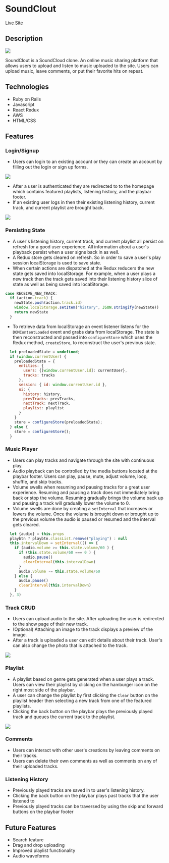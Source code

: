 # SoundClout

[Live Site](https://kenny-fsp.herokuapp.com/#/)

## Description
<img src="app/assets/images/black.jpg"/>

SoundClout is a SoundCloud clone. An online music sharing platform that allows users to upload and listen to music uploaded to the site. Users can upload music, leave comments, or 
put their favorite hits on repeat.

## Technologies
* Ruby on Rails
* Javascript
* React Redux
* AWS
* HTML/CSS

## Features

### Login/Signup
* Users can login to an existing account or they can create an account by filling out the login or sign up forms.
<img src="app/assets/images/login.gif"/>

* After a user is authenticated they are redirected to to the homepage which contains featured playlists, listening history, and the playbar footer.
* If an existing user logs in then their existing listening history, current track, and current playlist are brought back.
<img src="app/assets/images/home.jpg"/>

### Persisting State
* A user's listening history, current track, and current playlist all persist on refresh for a good user experience. All information about a user's playback persist when a user signs back in as well.
* A Redux store gets cleared on refresh. So in order to save a user's play session localStorage is used to save state.
* When certain actions are dispatched at the Redux reducers the new state gets saved into localStorage. For example, when a user plays a new track then the track gets saved into their listening
history slice of state as well as being saved into localStorage.

```js
case RECEIVE_NEW_TRACK:
  if (action.track) {
    newState.push(action.track.id)
    window.localStorage.setItem("history", JSON.stringify(newState))
    return newState
  }
```
* To retrieve data from localStorage an event listener listens for the `DOMContentLoaded` event and grabs data from localStorage. The state is then reconstructed and passed into `configureStore` which uses
the Redux method, `createStore`, to reconstruct the user's previous state. 

```js
  let preloadedState = undefined;
  if (window.currentUser) {
    preloadedState = {
      entities: { 
        users: {[window.currentUser.id]: currentUser}, 
        tracks: tracks
      },
      session: { id: window.currentUser.id },
      ui: {
        history: history,
        prevTracks: prevTracks,
        nextTrack: nextTrack,
        playlist: playlist
      }
    }
    store = configureStore(preloadedState);
  } else {
    store = configureStore();
  }
```

### Music Player
* Users can play tracks and navigate through the site with continuous play.
* Audio playback can be controlled by the media buttons located at the playbar footer. Users can play, pause, mute, adjust volume, loop, shuffle, and skip tracks.
* Volume swells when resuming and pausing tracks for a great user experience. Resuming and pausing a track does not immediately bring back or stop the volume. Resuming gradually brings the volume back up
and pausing a track will gradually lower the volume to 0.
* Volume swells are done by creating a `setInterval` that increases or lowers the volume. Once the volume is brought down or brought up to the previous volume the audio is paused or resumed and the interval gets cleared.

```js
  let {audio} = this.props
  playbtn ? playbtn.classList.remove("playing") : null
  this.intervalDown = setInterval(() => {
    if (audio.volume >= this.state.volume/60 ) {
      if (this.state.volume/60 === 0 ) {
        audio.pause()
        clearInterval(this.intervalDown)
      }
      audio.volume -= this.state.volume/60 
    } else {
      audio.pause()
      clearInterval(this.intervalDown)
    }
  }, 3)
```

### Track CRUD
* Users can upload audio to the site. After uploading the user is redirected to the show page of their new track.
* (Optional) Attaching an image to the track displays a preview of the image.
* After a track is uploaded a user can edit details about their track. User's can also change the photo that is attached to the track.
<img src="app/assets/images/crud.gif"/>

### Playlist
* A playlist based on genre gets generated when a user plays a track. Users can view their playlist by clicking on the hamburger icon on the right most side of the playbar.
* A user can change the playlist by first clicking the `Clear` button on the playlist header then selecting a new track from one of the featured playlists.
* Clicking the back button on the playbar plays the previously played track and queues the current track to the playlist.

<img src="app/assets/images/playlist.gif"/>

### Comments
* Users can interact with other user's creations by leaving comments on their tracks.
* Users can delete their own comments as well as comments on any of their uploaded tracks.

### Listening History
* Previously played tracks are saved in to user's listening history.
* Clicking the back button on the playbar plays past tracks that the user listened to 
* Previously played tracks can be traversed by using the skip and forward buttons on the playbar footer

## Future Features
* Search feature
* Drag and drop uploading
* Improved playlist functionality
* Audio waveforms
